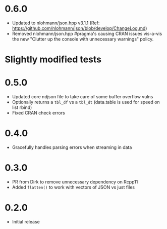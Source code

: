 0.6.0
=====================
* Updated to nlohmann/json.hpp v3.1.1 (Ref:
  <https://github.com/nlohmann/json/blob/develop/ChangeLog.md>)
* Removed nlohmann/json.hpp #pragma's causing CRAN issues vis-a-vis the new
  "Clutter up the console with unnecessary warnings" policy.
# Slightly modified tests

0.5.0
=====================
* Updated core ndjson file to take care of some buffer overflow vulns
* Optionally returns a `tbl_df` vs a `tbl_dt` (data.table is used for speed on list rbind)
* Fixed CRAN check errors

0.4.0
=====================
* Gracefully handles parsing errors when streaming in data

0.3.0
=====================
* PR from Dirk to remove unnecessary dependency on Rcpp11
* Added `flatten()` to work with vectors of JSON vs just files

0.2.0
=====================
* Initial release
